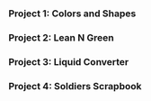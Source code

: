 ### Project 1: Colors and Shapes

### Project 2: Lean N Green

### Project 3: Liquid Converter

### Project 4: Soldiers Scrapbook
